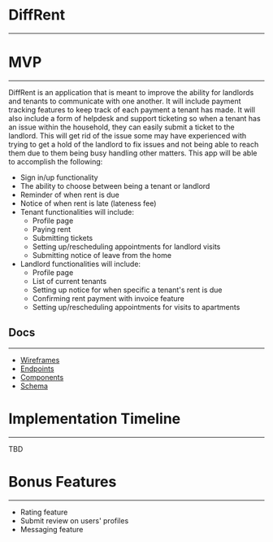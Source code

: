 # DiffRent
---

# MVP
---

DiffRent is an application that is meant to improve the ability for landlords and tenants to communicate with one another. It will include payment tracking features to keep track of each payment a tenant has made. It will also include a form of helpdesk and support ticketing so when a tenant has an issue within the household, they can easily submit a ticket to the landlord. This will get rid of the issue some may have experienced with trying to get a hold of the landlord to fix issues and not being able to reach them due to them being busy handling other matters. This app will be able to accomplish the following:

* Sign in/up functionality
* The ability to choose between being a tenant or landlord
* Reminder of when rent is due
* Notice of when rent is late (lateness fee)
* Tenant functionalities will include:
  * Profile page
  * Paying rent
  * Submitting tickets
  * Setting up/rescheduling appointments for landlord visits
  * Submitting notice of leave from the home
* Landlord functionalities will include:
  * Profile page
  * List of current tenants
  * Setting up notice for when specific a tenant's rent is due
  * Confirming rent payment with invoice feature
  * Setting up/rescheduling appointments for visits to apartments

## Docs
---
* [Wireframes](./wireframe/)
* [Endpoints](./endpoints.md)
* [Components](./components.md)
* [Schema](./schema.md)

# Implementation Timeline
---

TBD

# Bonus Features
---
* Rating feature
* Submit review on users' profiles
* Messaging feature
